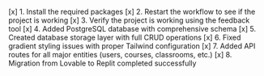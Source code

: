 [x] 1. Install the required packages
[x] 2. Restart the workflow to see if the project is working
[x] 3. Verify the project is working using the feedback tool
[x] 4. Added PostgreSQL database with comprehensive schema
[x] 5. Created database storage layer with full CRUD operations
[x] 6. Fixed gradient styling issues with proper Tailwind configuration
[x] 7. Added API routes for all major entities (users, courses, classrooms, etc.)
[x] 8. Migration from Lovable to Replit completed successfully
